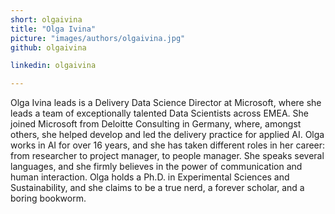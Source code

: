 ```yaml
---
short: olgaivina
title: "Olga Ivina"
picture: "images/authors/olgaivina.jpg"
github: olgaivina

linkedin: olgaivina

---
```


Olga Ivina leads is a Delivery Data Science Director at Microsoft, where she leads a team of exceptionally talented Data Scientists across EMEA. She joined Microsoft from Deloitte Consulting in Germany, where, amongst others, she helped develop and led the delivery practice for applied AI. Olga works in AI for over 16 years, and she has taken different roles in her career: from researcher to project manager, to people manager. She speaks several languages, and she firmly believes in the power of communication and human interaction. Olga holds a Ph.D. in Experimental Sciences and Sustainability, and she claims to be a true nerd, a forever scholar, and a boring bookworm.